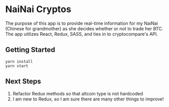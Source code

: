 # NaiNai Cryptos

The purpose of this app is to provide real-time information for my NaiNai (Chinese for grandmother) as she decides whether or not to trade her BTC. The app utilizes React, Redux, SASS, and ties in to cryptocompare's API.

## Getting Started
```
yarn install
yarn start
```

## Next Steps
1. Refactor Redux methods so that altcoin type is not hardcoded
2. I am new to Redux, so I am sure there are many other things to improve!
